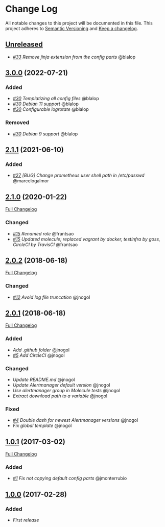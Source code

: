 # Change Log
All notable changes to this project will be documented in this file.
This project adheres to [Semantic Versioning](http://semver.org/) and [Keep a changelog](https://github.com/olivierlacan/keep-a-changelog).

## [Unreleased](https://github.com/idealista/prometheus_alertmanager_role/tree/develop)
- *[#33](https://github.com/idealista/prometheus_alertmanager_role/issues/33) Remove jinja extension from the config parts* @blalop

## [3.0.0](https://github.com/idealista/prometheus_alertmanager_role/tree/3.0.0) (2022-07-21)
### Added
- *[#30](https://github.com/idealista/prometheus_alertmanager_role/issues/30) Templatizing all config files* @blalop
- *[#30](https://github.com/idealista/prometheus_alertmanager_role/issues/30) Debian 11 support* @blalop
- *[#30](https://github.com/idealista/prometheus_alertmanager_role/issues/30) Configurable logrotate* @blalop

### Removed
- *[#30](https://github.com/idealista/prometheus_alertmanager_role/issues/30) Debian 9 support* @blalop

## [2.1.1](https://github.com/idealista/prometheus_alertmanager_role/tree/2.1.1) (2021-06-10)

### Added
- [#27](https://github.com/idealista/prometheus_alertmanager_role/issues/27) *[BUG] Change prometheus user shell path in /etc/passwd* @marcelogalmor

## [2.1.0](https://github.com/idealista/prometheus_alertmanager_role/tree/2.1.0) (2020-01-22)
[Full Changelog](https://github.com/idealista/prometheus_alertmanager_role/compare/2.0.2...2.1.0)
### Changed
- *[#15](https://github.com/idealista/prometheus_alertmanager_role/issues/15) Renamed role* @frantsao
- *[#15](https://github.com/idealista/prometheus_alertmanager_role/issues/15) Updated molecule; replaced vagrant by docker, testinfra by goss, CircleCI by TravisCI* @frantsao

## [2.0.2](https://github.com/idealista/prometheus_alertmanager_role/tree/2.0.2) (2018-06-18)
[Full Changelog](https://github.com/idealista/prometheus_alertmanager_role/compare/2.0.1...2.0.2)
### Changed
- *[#12](https://github.com/idealista/prometheus_alertmanager_role/issues/12) Avoid log file truncation* @jnogol

## [2.0.1](https://github.com/idealista/prometheus_alertmanager_role/tree/2.0.1) (2018-06-18)
[Full Changelog](https://github.com/idealista/prometheus_alertmanager_role/compare/1.0.1...2.0.1)

### Added
- *Add .github folder* @jnogol
- *[#5](https://github.com/idealista/prometheus_alertmanager_role-role/issues/5) Add CircleCI* @jnogol

### Changed
- *Update README.md* @jnogol
- *Update Alertmanager default version* @jnogol
- *Use alertmanager group in Molecule tests* @jnogol
- *Extract download path to a variable* @jnogol

### Fixed
- *[#4](https://github.com/idealista/prometheus_alertmanager_role-role/issues/4) Double dash for newest Alertmanager versions* @jnogol
- *Fix global template* @jnogol

## [1.0.1](https://github.com/idealista/prometheus_alertmanager_role/tree/1.0.1) (2017-03-02)
[Full Changelog](https://github.com/idealista/prometheus_alertmanager_role/compare/1.0.0...1.0.1)

### Added
- *[#1](https://github.com/idealista/prometheus_alertmanager_role-role/issues/1) Fix not copying default config parts* @jmonterrubio

## [1.0.0](https://github.com/idealista/prometheus_alertmanager_role/tree/1.0.0) (2017-02-28)
### Added
- *First release*
